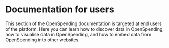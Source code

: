 # Documentation for users

This section of the OpenSpending documentation is targeted at end users of the platform. Here you can learn how to discover data in OpenSpending, how to visualise data in OpenSpending, and how to embed data from OpenSpending into other websites.

